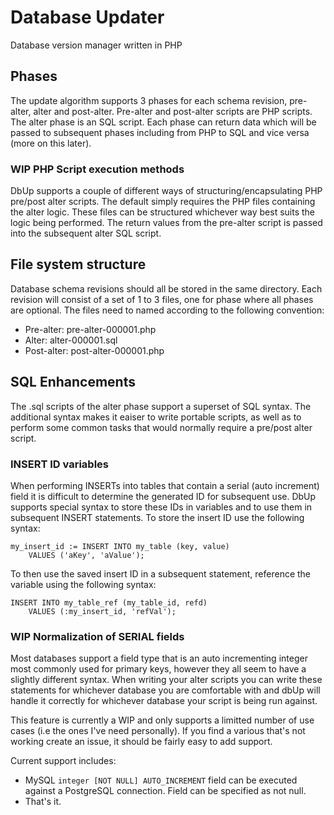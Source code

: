 # Database Updater

Database version manager written in PHP


## Phases

The update algorithm supports 3 phases for each schema revision, pre-alter,
alter and post-alter. Pre-alter and post-alter scripts are PHP scripts. The
alter phase is an SQL script. Each phase can return data which will be passed to
subsequent phases including from PHP to SQL and vice versa (more on this later).

### __WIP__ PHP Script execution methods

DbUp supports a couple of different ways of structuring/encapsulating PHP
pre/post alter scripts. The default simply requires the PHP files containing the
alter logic. These files can be structured whichever way best suits the logic
being performed. The return values from the pre-alter script is passed into the
subsequent alter SQL script.


## File system structure

Database schema revisions should all be stored in the same directory. Each
revision will consist of a set of 1 to 3 files, one for phase where all phases
are optional. The files need to named according to the following convention:

 -  Pre-alter: pre-alter-000001.php
 -  Alter: alter-000001.sql
 -  Post-alter: post-alter-000001.php


## SQL Enhancements

The .sql scripts of the alter phase support a superset of SQL syntax. The
additional syntax makes it eaiser to write portable scripts, as well as to
perform some common tasks that would normally require a pre/post alter script.


### INSERT ID variables

When performing INSERTs into tables that contain a serial (auto increment) field
it is difficult to determine the generated ID for subsequent use. DbUp supports
special syntax to store these IDs in variables and to use them in subsequent
INSERT statements. To store the insert ID use the following syntax:

    my_insert_id := INSERT INTO my_table (key, value)
        VALUES ('aKey', 'aValue');

To then use the saved insert ID in a subsequent statement, reference the
variable using the following syntax:

    INSERT INTO my_table_ref (my_table_id, refd)
        VALUES (:my_insert_id, 'refVal');


### **WIP** Normalization of SERIAL fields

Most databases support a field type that is an auto incrementing integer most
commonly used for primary keys, however they all seem to have a slightly
different syntax. When writing your alter scripts you can write these statements
for whichever database you are comfortable with and dbUp will handle it
correctly for whichever database your script is being run against.

This feature is currently a WIP and only supports a limitted number of use cases
(i.e the ones I've need personally). If you find a various that's not working
create an issue, it should be fairly easy to add support.

Current support includes:

 -  MySQL `integer [NOT NULL] AUTO_INCREMENT` field can be executed against a
    PostgreSQL connection. Field can be specified as not null.
 -  That's it.
